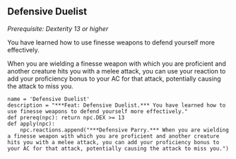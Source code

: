 ## Defensive Duelist
*Prerequisite: Dexterity 13 or higher*

You have learned how to use finesse weapons to defend yourself more effectively.

When you are wielding a finesse weapon with which you are proficient and another creature hits you with a melee attack, you can use your reaction to add your proficiency bonus to your AC for that attack, potentially causing the attack to miss you.

```
name = 'Defensive Duelist'
description = "***Feat: Defensive Duelist.*** You have learned how to use finesse weapons to defend yourself more effectively."
def prereq(npc): return npc.DEX >= 13
def apply(npc):
    npc.reactions.append("***Defensive Parry.*** When you are wielding a finesse weapon with which you are proficient and another creature hits you with a melee attack, you can add your proficiency bonus to your AC for that attack, potentially causing the attack to miss you.")
```
